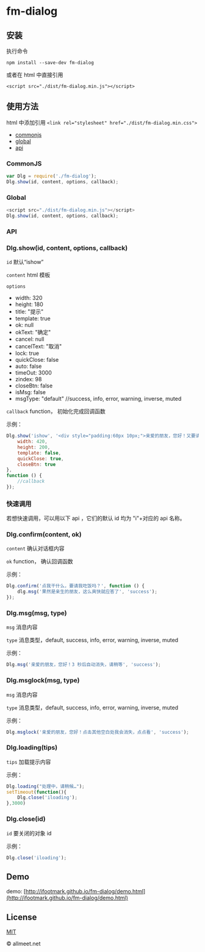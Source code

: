 # fm-dialog

## 安装

执行命令

`npm install --save-dev fm-dialog`

或者在 html 中直接引用

`<script src="./dist/fm-dialog.min.js"></script>`

## 使用方法

html 中添加引用
`<link rel="stylesheet" href="./dist/fm-dialog.min.css">`

* [commonjs](#commonjs)
* [global](#global)
* [api](#api)

### CommonJS
```javascript
var Dlg = require('./fm-dialog');
Dlg.show(id, content, options, callback);
```


### Global
```javascript
<script src="./dist/fm-dialog.min.js"></script>
Dlg.show(id, content, options, callback);
```

### API

### Dlg.show(id, content, options, callback)

`id` 默认“ishow”

`content` html 模板

`options`
- width: 320
- height: 180
- title: "提示"
- template: true
- ok: null
- okText: "确定"
- cancel: null
- cancelText: "取消"
- lock: true
- quickClose: false
- auto: false
- timeOut: 3000
- zindex: 98
- closeBtn: false
- isMsg: false
- msgType: "default" //success, info, error, warning, inverse, muted

`callback` function， 初始化完成回调函数

示例：
```javascript
Dlg.show('ishow', '<div style="padding:60px 10px;">亲爱的朋友，您好！又要请我吃饭了<br/><br/>我是自定义模板，写你想写的，做你想做的……<br/><br/>点击其他空白处我会消失的，点点看</div>', {
    width: 420,
    height: 200,
    template: false,
    quickClose: true,
    closeBtn: true
},
function () {
    //callback
});
```


### 快速调用

若想快速调用，可以用以下 api ，它们的默认 id 均为 "i"+对应的 api 名称。


### Dlg.confirm(content, ok)

`content` 确认对话框内容

`ok` function， 确认回调函数

示例：
```javascript
Dlg.confirm('点我干什么，要请我吃饭吗？', function () {
    dlg.msg('果然是亲生的朋友，这么爽快就应答了', 'success');
});
```



### Dlg.msg(msg, type)

`msg` 消息内容

`type` 消息类型，default, success, info, error, warning, inverse, muted

示例：
```javascript
Dlg.msg('亲爱的朋友，您好！3 秒后自动消失，请稍等', 'success');
```


### Dlg.msglock(msg, type)

`msg` 消息内容

`type` 消息类型，default, success, info, error, warning, inverse, muted

示例：
```javascript
Dlg.msglock('亲爱的朋友，您好！点击其他空白处我会消失，点点看', 'success');
```


### Dlg.loading(tips)

`tips` 加载提示内容

示例：
```javascript
Dlg.loading("处理中，请稍候…");
setTimeout(function(){
    Dlg.close('iloading');
},3000)
```


### Dlg.close(id)

`id` 要关闭的对象 id

示例：
```javascript
Dlg.close('iloading');
```



##	Demo
demo: [http://ifootmark.github.io/fm-dialog/demo.html](http://ifootmark.github.io/fm-dialog/demo.html)


## License
[MIT](http://spdx.org/licenses/MIT)


© allmeet.net

